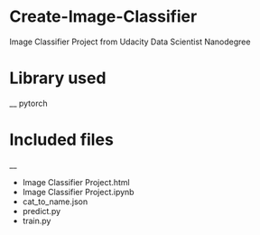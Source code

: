 # Create-Image-Classifier

Image Classifier Project from Udacity Data Scientist Nanodegree

# Library used
__
pytorch

# Included files
__
* Image Classifier Project.html
* Image Classifier Project.ipynb
* cat_to_name.json
* predict.py
* train.py

